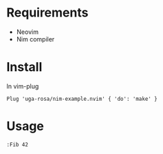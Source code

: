 # Requirements

- Neovim
- Nim compiler

# Install

In vim-plug
```vim
Plug 'uga-rosa/nim-example.nvim' { 'do': 'make' }
```

# Usage

```vim
:Fib 42
```
